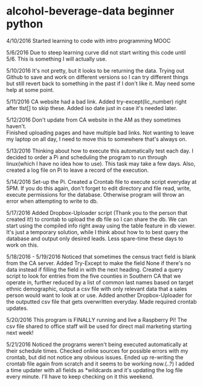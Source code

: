 # alcohol-beverage-data beginner python
4/10/2016
Started learning to code with intro programming MOOC

5/6/2016
Due to steep learning curve did not start writing this code until 5/6.
This is something I will actually use.

5/10/2016
It's not pretty, but it looks to be returning the data.
Trying out Github to save and work on different versions so I can try different
things but still revert back to something in the past if I don't like it.
May need some help at some point.

5/11/2016
CA website had a bad link.  Added try-except(lic_number) right after tlst[] to skip these.  Added iso date just in case it's needed later.

5/12/2016
    Don't update from CA website in the AM as they sometimes haven't.  
    Finished uploading pages and have multiple bad links.
    Not wanting to leave my laptop on all day, I need to move this to somewhere that's always on.

5/13/2016
    Thinking about how to execute this automatically test each day.
    I decided to order a Pi and scheduling the program to run through linux(which I have no idea how to use).  This task may take a few days.  Also, created a log file on Pi to leave a record of the execution.

5/14/2016
    Set-up the Pi.  Created a Crontab file to execute script everyday at 5PM.  If you do this again, don't forget to edit directory and file read, write, execute permissions for the database.  Otherwise program will throw an error when attempting to write to db.
    
5/17/2016
    Added Dropbox-Uploader script (Thank you to the person that created it!) to crontab to upload the db file so I can share the db.  We can start using the compiled info right away using the table feature in db viewer.  
    It's just a temporary solution, while I think about how to to best query the database and output only desired leads.  Less spare-time these days to work on this.
    
5/18/2016 - 5/19/2016
    Noticed that sometimes the census tract field is blank from the CA server.  Added Try-Except to make the field None if there's no data instead if filling the field in with the next heading.
    Created a query script to look for entries from the five counties in Southern CA that we operate in, further reduced by a list of common last names based on target ethnic demographic, output a csv file with only relevant data that a sales person would want to look at or use.
    Added another Dropbox-Uploader for the outputted csv file that gets overwritten everyday.
    Made required crontab updates.
    
5/20/2016
    This program is FINALLY running and live a Raspberry Pi!  The csv file shared to office staff will be used for direct mail marketing starting next week!

5/21/2016
    Noticed the programs weren't being executed automatically at their schedule times.
    Checked online sources for possible errors with my crontab, but did not notice any obvious issues.  Ended up re-writing the crontab file again from scratch and it seems to be working now.(..?)  I added a time updater with all fields as *wildcards and it's updating the log file every minute.
    I'll have to keep checking on it this weekend.  
